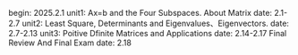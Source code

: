 begin: 2025.2.1
unit1: Ax=b and the Four Subspaces.  About Matrix 
date: 2.1-2.7
unit2: Least Square, Determinants and Eigenvalues、Eigenvectors.
date: 2.7-2.13
unit3: Poitive Dfinite Matrices and Applications
date: 2.14-2.17
Final Review And Final Exam
date: 2.18
